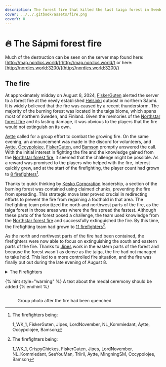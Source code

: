 ```yaml
---
description: The forest fire that killed the last taiga forest in Sweden
cover: ../../.gitbook/assets/fire.png
coverY: 0
---
```


# 🔥 The Sápmi forest fire

Much of the destruction can be seen on the server map found here: [http://map.nordics.world/](http://map.nordics.world/) or here: [http://nordics.world:3200/](http://nordics.world:3200/)

## The fire

At approximately midday on August 8, 2024, [FiskerGuten](../../the-world/civilization/players/fiskerguten.md) alerted the server to a forest fire at the newly established [Helsinki](../../the-world/civilization/towns/helsinki.md) outpost in northern Sápmi. It is widely believed that the fire was caused by a recent thunderstorm. The majority of the burning forest was located in the taiga biome, which spans most of northern Sweden, and Finland. Given the memories of the [Northstar forest fire](northstar-forest-fire.md) and its lasting damage, it was obvious to the players that the fire would not extinguish on its own.

[Aytte](../../the-world/civilization/players/aytte.md) called for a group effort to combat the growing fire. On the same evening, an announcement was made in the discord for volunteers, and [Aytte](../../the-world/civilization/players/aytte.md), [Occypolojee](../../the-world/civilization/players/occypolojee.md), [FiskerGuten](../../the-world/civilization/players/fiskerguten.md), and [Bamson](../../the-world/civilization/players/bamson.md) promptly answered the call. With the initial interest in fighting the fire and the knowledge gained from the [Northstar forest fire](northstar-forest-fire.md), it seemed that the challenge might be possible. As a reward was promised to the players who helped with the fire, interest quickly grew, and at the start of the firefighting, the player count had grown to [8 firefighters](#user-content-fn-1)[^1].

Thanks to quick thinking by [Kesko Corporation](../../the-world/civilization/nations/kesko-corporation.md) leadership, a section of the burning forest was contained using claimed chunks, preventing the fire from spreading. This strategic move later proved crucial in redirecting efforts to prevent the fire from regaining a foothold in that area. The firefighting team prioritized the north and northwest parts of the fire, as the taiga forest in those areas was where the fire spread the fastest. Although these parts of the forest posed a challenge, the team used knowledge from the [Northstar forest fire](northstar-forest-fire.md) and successfully extinguished the fire. By this time, the firefighting team had grown to [11 firefighters](#user-content-fn-2)[^2].

As the north and northwest parts of the fire had been contained, the firefighters were now able to focus on extinguishing the south and eastern parts of the fire. Thanks to [Jipes](../../the-world/civilization/players/jipes.md) work in the eastern parts of the forest and because the forest wasn't as dense as the taiga, the fire had not managed to take hold. This led to a more controlled fire situation, and the fire was finally put out during the late evening of August 8.

<details>

<summary>The Firefighters</summary>

* 1\_WK\_1
* [CrispyChickes](../../the-world/civilization/players/crispychickes.md)
* [FiskerGuten](../../the-world/civilization/players/fiskerguten.md)
* [Jipes](../../the-world/civilization/players/jipes.md)
* [LordNovember](../../the-world/civilization/players/lordnovember.md)
* [NL\_Kommiedant](../../the-world/civilization/players/nl\_kommiedant.md)
* [SeeYouMan](../../the-world/civilization/players/seeyouman.md)
* Triirii
* [Aytte](../../the-world/civilization/players/aytte.md)
* [MingningSM](../../the-world/civilization/players/migningsm.md)
* [Occypolojee](../../the-world/civilization/players/occypolojee.md)
* [Bamson](../../the-world/civilization/players/bamson.md)

A special thanks to Confsuin for the moral support.

</details>

{% hint style="warning" %}
A text about the medal ceremony should be added
{% endhint %}

<figure><img src="../../.gitbook/assets/forestfire-group-2024-08-08.png" alt=""><figcaption><p>Group photo after the fire had been quenched</p></figcaption></figure>

[^1]: The firefighters being:

    1\_WK\_1, FiskerGuten, Jipes, LordNovember, NL\_Kommiedant, Aytte, Occypolojee, Bamson

[^2]: The firefighters being:

    1\_WK\_1, CrispyChickes, FiskerGuten, Jipes, LordNovember, NL\_Kommiedant, SeeYouMan, Triirii, Aytte, MingningSM, Occypolojee, Bamson
